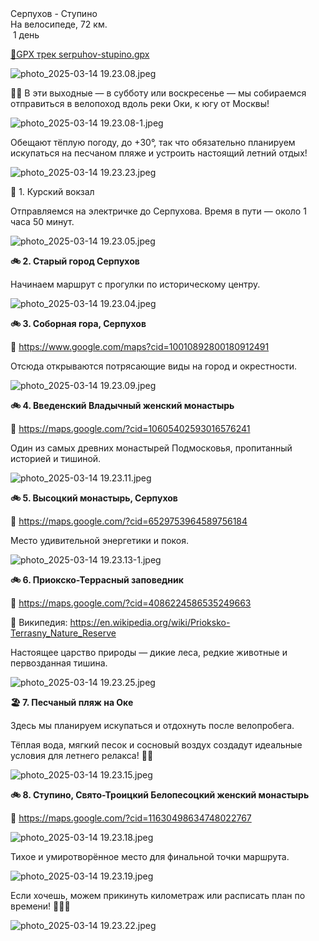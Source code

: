 
<link rel="stylesheet" href="../assets-custom/css/style-markdown.css">
<div class="cover-container" style="background-image: url('zubry-1600.jpg');">
	<div class="cover-text">
		<div class="cover-title">
            Серпухов - Ступино
        </div>
		<div class="cover-description">
			<div class="packages-location">
                <img loading="lazy" src="../assets-custom/icon-bike.png" alt="" class="cover-icon">
                <div class="h4-default regular">На велосипеде, 72 км.</div>
            </div>
            <div>
                <img class="cover-icon" loading="lazy" src="../assets-custom/icon-time.png" alt=""  />
                <span>1 день</span>
            </div>
		</div>
	</div>
</div>

<div id="map"></div>

[📍GPX трек serpuhov-stupino.gpx](serpuhov-stupino.gpx)

![photo_2025-03-14 19.23.08.jpeg](imgs/photo_2025-03-14%2019.23.08.jpeg)

🚴‍♂️ В эти выходные — в субботу или воскресенье — мы собираемся отправиться в велопоход вдоль реки Оки, к югу от Москвы!

![photo_2025-03-14 19.23.08-1.jpeg](imgs/photo_2025-03-14%2019.23.08-1.jpeg)


Обещают тёплую погоду, до +30°, так что обязательно планируем искупаться на песчаном пляже и устроить настоящий летний отдых!

![photo_2025-03-14 19.23.23.jpeg](imgs/photo_2025-03-14%2019.23.23.jpeg)


🚂 1. Курский вокзал

Отправляемся на электричке до Серпухова.
Время в пути — около 1 часа 50 минут.


![photo_2025-03-14 19.23.05.jpeg](imgs/photo_2025-03-14%2019.23.05.jpeg)

**🚲 2. Старый город Серпухов**

Начинаем маршрут с прогулки по историческому центру.

![photo_2025-03-14 19.23.04.jpeg](imgs/photo_2025-03-14%2019.23.04.jpeg)


**🚲 3. Соборная гора, Серпухов**

📍 https://www.google.com/maps?cid=10010892800180912491

Отсюда открываются потрясающие виды на город и окрестности.


![photo_2025-03-14 19.23.09.jpeg](imgs/photo_2025-03-14%2019.23.09.jpeg)

**🚲 4. Введенский Владычный женский монастырь**

📍 https://maps.google.com/?cid=10605402593016576241

Один из самых древних монастырей Подмосковья, пропитанный историей и тишиной.


![photo_2025-03-14 19.23.11.jpeg](imgs/photo_2025-03-14%2019.23.11.jpeg)


**🚲 5. Высоцкий монастырь, Серпухов**

📍 https://maps.google.com/?cid=6529753964589756184

Место удивительной энергетики и покоя.

![photo_2025-03-14 19.23.13-1.jpeg](imgs/photo_2025-03-14%2019.23.13-1.jpeg)

**🚲 6. Приокско-Террасный заповедник**

📍 https://maps.google.com/?cid=4086224586535249663

📝 Википедия: https://en.wikipedia.org/wiki/Prioksko-Terrasny_Nature_Reserve

Настоящее царство природы — дикие леса, редкие животные и первозданная тишина.

![photo_2025-03-14 19.23.25.jpeg](imgs/photo_2025-03-14%2019.23.25.jpeg)

**🏖️ 7. Песчаный пляж на Оке**

Здесь мы планируем искупаться и отдохнуть после велопробега.

Тёплая вода, мягкий песок и сосновый воздух создадут идеальные условия для летнего релакса! 🏊‍♂️

![photo_2025-03-14 19.23.15.jpeg](imgs/photo_2025-03-14%2019.23.15.jpeg)

**🚲 8. Ступино, Свято-Троицкий Белопесоцкий женский монастырь**

📍 https://maps.google.com/?cid=11630498634748022767

![photo_2025-03-14 19.23.18.jpeg](imgs/photo_2025-03-14%2019.23.18.jpeg)

Тихое и умиротворённое место для финальной точки маршрута.

![photo_2025-03-14 19.23.19.jpeg](imgs/photo_2025-03-14%2019.23.19.jpeg)

Если хочешь, можем прикинуть километраж или расписать план по времени! 🚴‍♀️🌲


![photo_2025-03-14 19.23.22.jpeg](imgs/photo_2025-03-14%2019.23.22.jpeg)











<link href="https://api.mapbox.com/mapbox-gl-js/v3.10.0/mapbox-gl.css" rel="stylesheet">
<script src="https://api.mapbox.com/mapbox-gl-js/v3.10.0/mapbox-gl.js"></script>
<script src="https://cdn.jsdelivr.net/npm/js-yaml@4.1.0/dist/js-yaml.min.js"></script>
<script src="../assets-custom/js/cozy-journey.js"></script>
<script>architectMap({
    tracks: [{path: 'serpuhov-stupino.gpx'}],
    points: 'points.yaml',
    zoom: 7.0,
    center: [37.94424, 55.35083],
    fitDuration: 7000
 });
</script>


